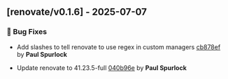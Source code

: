 ## [renovate/v0.1.6] - 2025-07-07

### 🐛 Bug Fixes

- Add slashes to tell renovate to use regex in custom managers [cb878ef](https://github.com/act3-ai/dagger/commit/cb878efa17a2dbde2967f917f8b0f0dd2912e8f7) by **Paul Spurlock**

- Update renovate to 41.23.5-full [040b96e](https://github.com/act3-ai/dagger/commit/040b96eb79e025924e3222b56f9429f6507ad462) by **Paul Spurlock**


